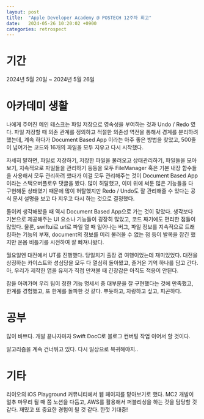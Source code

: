 ```yaml
---
layout: post
title:  "Apple Developer Academy @ POSTECH 12주차 회고"
date:   2024-05-26 10:20:02 +0900
categories: retrospect
---
```


# 기간
2024년 5월 20일 ~ 2024년 5월 26일

# 아카데미 생활
나에게 주어진 메인 테스크는 파일 저장으로 영속성을 부여하는 것과 Undo / Redo 였다. 파일 저장할 때 의존 관계를 정의하고 적절한 의존성 역전을 통해서 경계를 분리하려 했는데, 계속 하다가 Document Based App 이라는 아주 좋은 방법을 찾았고, 500줄이 넘어가는 코드와 16개의 파일을 모두 지우고 다시 시작했다.

자세히 말하면, 파일로 저장하기, 저장한 파일을 불러오고 상태관리하기, 파일들을 모아보기, 지속적으로 파일들을 관리하기 등등을 모두 FileManager 혹은 기본 내장 함수들을 사용해서 모두 관리하려 했다가 이걸 모두 관리해주는 것이 Document Based App이라는 스택오버플로우 댓글을 봤다. 많이 허탈했고, 이미 위에 써둔 많은 기능들을 다 구현해둔 상태였기 때문에 많이 허탈했지만 Redo / Undo도 잘 관리해줄 수 있다는 공식 문서 설명을 보고 다 지우고 다시 하는 것으로 결정했다.

돌이켜 생각해봤을 때 역시 Document Based App으로 가는 것이 맞았다. 생각보다 기본으로 제공해주는 UI 요소나 기능들이 굉장히 많았고, 코드 짜기에도 편리한 점들이 많았다. 물론, swiftui로 url로 파일 열 때 일어나는 버그, 파일 정보를 지속적으로 트래킹하는 기능의 부재, document의 정보를 미리 불러올 수 없는 점 등이 발목을 잡긴 했지만 온몸 비틀기를 시전하여 잘 빠져나왔다.

월요일엔 대전에서 UT를 진행했다. 당일치기 출장 겸 여행이었는데 재미있었다. 대전을 상징하는 카이스트와 성심당을 모두 다 열심히 돌아봤고, 즐거운 기억 하나를 담고 간다. 아, 우리가 제작한 앱을 유저가 직접 만져볼 때 긴장감은 아직도 적응이 안된다.

잠을 아껴가며 우리 팀이 정한 기능 명세서 중 대부분을 잘 구현했다는 것에 만족했고, 한계를 경험했고, 또 한계를 돌파한 것 같다. 뿌듯하고, 자랑하고 싶고, 피곤하다.

# 공부
많이 바쁘다. 개발 끝나자마자 Swift DocC로 블로그 컨버팅 작업 이어서 할 것이다.

알고리즘을 계속 건너뛰고 있다. 다시 일상으로 복귀해야지..

# 기타
리이오의 iOS Playground 커뮤니티에서 웹 페이지를 맡아보기로 했다. MC2 개발이 얼추 마무리 될 때 쯤 노션을 다듬고, AWS를 활용해서 퍼블리싱을 하는 것을 담당할 것 같다. 재밌고 또 중요한 경험이 될 것 같다. 한껏 기대중!